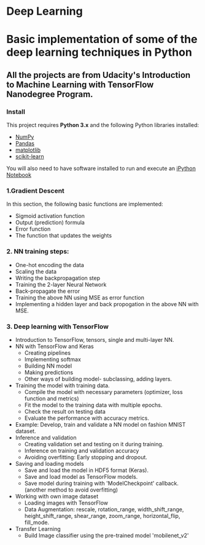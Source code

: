 # Deep Learning
# Basic implementation of some of the deep learning techniques in Python
## All the projects are from Udacity's Introduction to Machine Learning with TensorFlow Nanodegree Program.

### Install

This project requires **Python 3.x** and the following Python libraries installed:

- [NumPy](http://www.numpy.org/)
- [Pandas](http://pandas.pydata.org)
- [matplotlib](http://matplotlib.org/)
- [scikit-learn](http://scikit-learn.org/stable/)

You will also need to have software installed to run and execute an [iPython Notebook](http://ipython.org/notebook.html)

### 1.Gradient Descent

In this section, the following basic functions are implemented:

- Sigmoid activation function
- Output (prediction) formula
- Error function
- The function that updates the weights


### 2. NN training steps:

- One-hot encoding the data
- Scaling the data
- Writing the backpropagation step
- Training the 2-layer Neural Network
- Back-propagate the error
- Training the above NN using MSE as error function
- Implementing a hidden layer and back propogation in the above NN with MSE.


### 3. Deep learning with TensorFlow
- Introduction to TensorFlow, tensors, single and multi-layer NN.
- NN with TensorFlow and Keras
	- Creating pipelines
	- Implementing softmax
	- Building NN model
	- Making predictions
	- Other ways of building model- subclassing, adding layers.
- Training the model with training data.
	- Compile the model with necessary parameters (optimizer, loss function and metrics)
	- Fit the model to the training data with multiple epochs.
	- Check the result on testing data
	- Evaluate the performance with accuracy metrics.
- Example: Develop, train and validate a NN model on fashion MNIST dataset.
- Inference and validation
	- Creating validation set and testing on it during training.
	- Inference on training and validation accuracy
	- Avoiding overfitting: Early stopping and dropout.
- Saving and loading models
	- Save and load the model in HDF5 format (Keras).
	- Save and load model as TensorFlow models.
	- Save model during training with 'ModelCheckpoint' callback. (another method to avoid overfitting)
- Working with own image dataset
	- Loading images with TensorFlow
	- Data Augmentation: rescale, rotation_range, width_shift_range, height_shift_range, shear_range, zoom_range, horizontal_flip, fill_mode.
- Transfer Learning
	- Build Image classifier using the pre-trained model 'mobilenet_v2'
	

